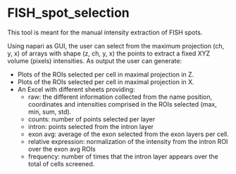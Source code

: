 # FISH_spot_selection
This tool is meant for the manual intensity extraction of FISH spots.

Using napari as GUI, the user can select from the maximum projection (ch, y, x) of arrays with shape (z, ch, y, x) the points to extract a fixed XYZ volume (pixels) intensities. 
As output the user can generate:
- Plots of the ROIs selected per cell in maximal projection in Z.
- Plots of the ROIs selected per cell in maximal projection in X.
- An Excel with different sheets providing:
    - raw: the different information collected from the name position, coordinates and intensities comprised in the ROIs selected (max, min, sum, std).
    - counts: number of points selected per layer
    - intron: points selected from the intron layer
    - exon avg: average of the exon selected from the exon layers per cell.
    - relative expression: normalization of the intensity from the intron ROI over the exon avg ROIs
    - frequency: number of times that the intron layer appears over the total of cells screened.
